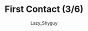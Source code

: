 ---
media: "images/rounds/round_4_2/first_contact_3.png"
media_type: image
title: First Contact (3/6)
author: [Lazy_Shyguy]
desc: A Nanotrasen expedition team makes first contact with the Soviet expeditionary force.
---